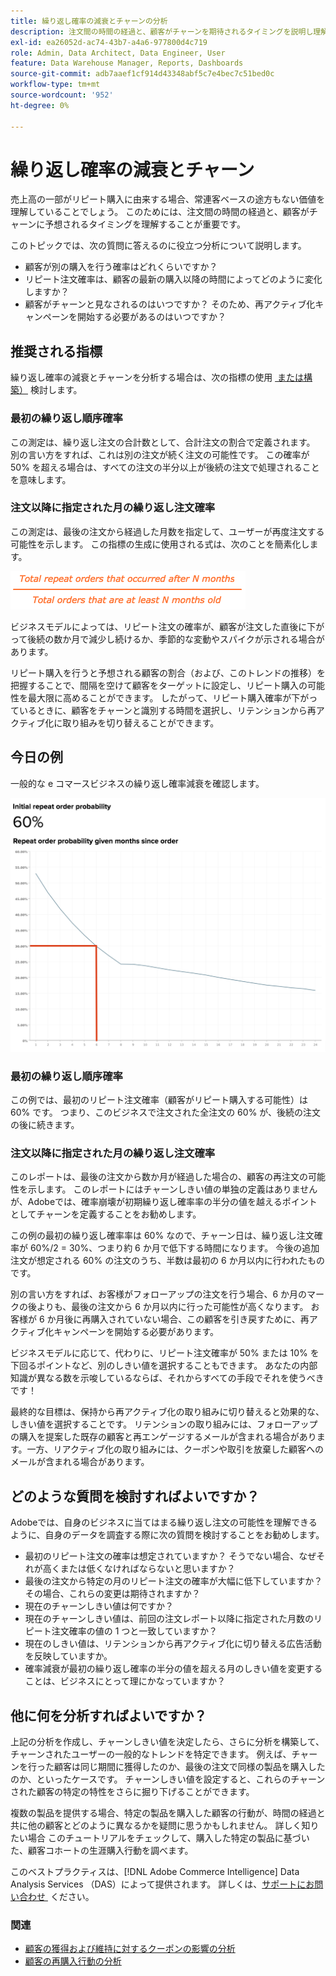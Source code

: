 ```yaml
---
title: 繰り返し確率の減衰とチャーンの分析
description: 注文間の時間の経過と、顧客がチャーンを期待されるタイミングを説明し理解します。
exl-id: ea26052d-ac74-43b7-a4a6-977800d4c719
role: Admin, Data Architect, Data Engineer, User
feature: Data Warehouse Manager, Reports, Dashboards
source-git-commit: adb7aaef1cf914d43348abf5c7e4bec7c51bed0c
workflow-type: tm+mt
source-wordcount: '952'
ht-degree: 0%

---
```


# 繰り返し確率の減衰とチャーン

売上高の一部がリピート購入に由来する場合、常連客ベースの途方もない価値を理解していることでしょう。 このためには、注文間の時間の経過と、顧客がチャーンに予想されるタイミングを理解することが重要です。

このトピックでは、次の質問に答えるのに役立つ分析について説明します。

* 顧客が別の購入を行う確率はどれくらいですか？
* リピート注文確率は、顧客の最新の購入以降の時間によってどのように変化しますか？
* 顧客がチャーンと見なされるのはいつですか？ そのため、再アクティブ化キャンペーンを開始する必要があるのはいつですか？

## 推奨される指標

繰り返し確率の減衰とチャーンを分析する場合は、次の指標の使用 [&#x200B; または構築） &#x200B;](../../data-user/reports/ess-manage-data-metrics.md) 検討します。

### 最初の繰り返し順序確率

この測定は、繰り返し注文の合計数として、合計注文の割合で定義されます。 別の言い方をすれば、これは別の注文が続く注文の可能性です。 この確率が 50% を超える場合は、すべての注文の半分以上が後続の注文で処理されることを意味します。

### 注文以降に指定された月の繰り返し注文確率

この測定は、最後の注文から経過した月数を指定して、ユーザーが再度注文する可能性を示します。 この指標の生成に使用される式は、次のことを簡素化します。

![&#x200B; 繰り返し確率式 &#x200B;](../../assets/Repeat_probability_formula.png)

ビジネスモデルによっては、リピート注文の確率が、顧客が注文した直後に下がって後続の数か月で減少し続けるか、季節的な変動やスパイクが示される場合があります。

リピート購入を行うと予想される顧客の割合（および、このトレンドの推移）を把握することで、間隔を空けて顧客をターゲットに設定し、リピート購入の可能性を最大限に高めることができます。 したがって、リピート購入確率が下がっているときに、顧客をチャーンと識別する時間を選択し、リテンションから再アクティブ化に取り組みを切り替えることができます。

## 今日の例

一般的な e コマースビジネスの繰り返し確率減衰を確認します。

![&#x200B; 最初のリピート注文確率繰り返し注文から数か月が割り当てられています。](../../assets/Order_probability_reports.png)

### 最初の繰り返し順序確率

この例では、最初のリピート注文確率（顧客がリピート購入する可能性）は 60% です。 つまり、このビジネスで注文された全注文の 60% が、後続の注文の後に続きます。

### 注文以降に指定された月の繰り返し注文確率

このレポートは、最後の注文から数か月が経過した場合の、顧客の再注文の可能性を示します。 このレポートにはチャーンしきい値の単独の定義はありませんが、Adobeでは、確率崩壊が初期繰り返し確率率の半分の値を越えるポイントとしてチャーンを定義することをお勧めします。

この例の最初の繰り返し確率率は 60% なので、チャーン日は、繰り返し注文確率が 60%/2 = 30%、つまり約 6 か月で低下する時間になります。 今後の追加注文が想定される 60% の注文のうち、半数は最初の 6 か月以内に行われたものです。

別の言い方をすれば、お客様がフォローアップの注文を行う場合、6 か月のマークの後よりも、最後の注文から 6 か月以内に行った可能性が高くなります。 お客様が 6 か月後に再購入されていない場合、この顧客を引き戻すために、再アクティブ化キャンペーンを開始する必要があります。

ビジネスモデルに応じて、代わりに、リピート注文確率が 50% または 10% を下回るポイントなど、別のしきい値を選択することもできます。 あなたの内部知識が異なる数を示唆しているならば、それからすべての手段でそれを使うべきです！

最終的な目標は、保持から再アクティブ化の取り組みに切り替えると効果的な、しきい値を選択することです。 リテンションの取り組みには、フォローアップの購入を提案した既存の顧客と再エンゲージするメールが含まれる場合があります。一方、リアクティブ化の取り組みには、クーポンや取引を放棄した顧客へのメールが含まれる場合があります。

## どのような質問を検討すればよいですか？

Adobeでは、自身のビジネスに当てはまる繰り返し注文の可能性を理解できるように、自身のデータを調査する際に次の質問を検討することをお勧めします。

* 最初のリピート注文の確率は想定されていますか？ そうでない場合、なぜそれが高くまたは低くなければならないと思いますか？
* 最後の注文から特定の月のリピート注文の確率が大幅に低下していますか？ その場合、これらの変更は期待されますか？
* 現在のチャーンしきい値は何ですか？
* 現在のチャーンしきい値は、前回の注文レポート以降に指定された月数のリピート注文確率の値の 1 つと一致していますか？
* 現在のしきい値は、リテンションから再アクティブ化に切り替える広告活動を反映していますか。
* 確率減衰が最初の繰り返し確率の半分の値を超える月のしきい値を変更することは、ビジネスにとって理にかなっていますか？

## 他に何を分析すればよいですか？

上記の分析を作成し、チャーンしきい値を決定したら、さらに分析を構築して、チャーンされたユーザーの一般的なトレンドを特定できます。 例えば、チャーンを行った顧客は同じ期間に獲得したのか、最後の注文で同様の製品を購入したのか、といったケースです。 チャーンしきい値を設定すると、これらのチャーンされた顧客の特定の特性をさらに掘り下げることができます。

複数の製品を提供する場合、特定の製品を購入した顧客の行動が、時間の経過と共に他の顧客とどのように異なるかを疑問に思うかもしれません。 詳しく知りたい場合 このチュートリアルをチェックして、購入した特定の製品に基づいた、顧客コホートの生涯購入行動を調べます。

このベストプラクティスは、[!DNL Adobe Commerce Intelligence] Data Analysis Services （DAS）によって提供されます。 詳しくは、[&#x200B; サポートにお問い合わせ &#x200B;](https://experienceleague.adobe.com/docs/commerce-knowledge-base/kb/troubleshooting/miscellaneous/mbi-service-policies.html?lang=ja) ください。

### 関連

* [顧客の獲得および維持に対するクーポンの影響の分析](../analysis/coupon-impact.md)
* [顧客の再購入行動の分析](../analysis/repurchase-behavior.md)
